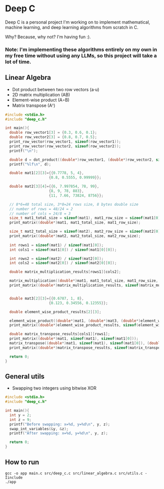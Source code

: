 # Deep C

Deep C is a personal project I'm working on to implement mathematical, machine learning, and deep learning algorithms from scratch in C.

Why? Because, why not? I'm having fun :).

### Note: I'm implementing these algorithms entirely on my own in my free time without using any LLMs, so this project will take a lot of time.

## Linear Algebra
* Dot product between two row vectors (a⋅u)
* 2D matrix multiplication (AB)
* Element-wise product (A∘B)
* Matrix transpose (Aᵀ)
```C
#include <stdio.h>
#include "deep_c.h"

int main(){
  double row_vector1[3] = {0.3, 0.6, 0.1};
  double row_vector2[3] = {0.8, 0.7, 0.5};
  print_row_vector(row_vector1, sizeof(row_vector1));
  print_row_vector(row_vector2, sizeof(row_vector2));
  printf("\n");

  double d = dot_product((double*)row_vector1, (double*)row_vector2, sizeof(row_vector1));
  printf("%lf\n", d);

  double mat1[2][3]={{0.7778, 5, 4},
                    {0.8, 0.5555, 0.99999}};

  double mat2[3][4]={{6, 7.997854, 78, 99},
                    {8, 9, 78, 883},
                    {11, 7.66, 73824, 8756}};

  // 8*6=48 total size, 3*8=24 rows size, 8 bytes double size
  // number of rows = 48/24 = 2
  // number of cols = 24/8 = 3
  size_t mat1_total_size = sizeof(mat1), mat1_row_size = sizeof(mat1[0]); 
  print_matrix((double*)mat1, mat1_total_size, mat1_row_size);

  size_t mat2_total_size = sizeof(mat2), mat2_row_size = sizeof(mat2[0]); 
  print_matrix((double*)mat2, mat2_total_size, mat2_row_size);
  
  int rows1 = sizeof(mat1) / sizeof(mat1[0]);
  int cols1 = sizeof(mat1[0]) / sizeof(mat1[0][0]);

  int rows2 = sizeof(mat2) / sizeof(mat2[0]);
  int cols2 = sizeof(mat2[0]) / sizeof(mat2[0][0]);

  double matrix_multiplication_results[rows1][cols2];

  matrix_multiplication((double*)mat1, mat1_total_size, mat1_row_size, (double*)mat2,  mat2_total_size, mat2_row_size, (double*)matrix_multiplication_results);
  print_matrix((double*)matrix_multiplication_results, sizeof(matrix_multiplication_results), sizeof(matrix_multiplication_results[0]));


  double mat3[2][3]={{0.6787, 1, 8},
                    {0.123, 0.34556, 0.12355}};

  double element_wise_product_results[2][3];

  element_wise_product((double*)mat1, (double*)mat3, (double*)element_wise_product_results, sizeof(mat1), sizeof(mat1[0]));
  print_matrix((double*)element_wise_product_results, sizeof(element_wise_product_results), sizeof(element_wise_product_results[0]));

  double matrix_transpose_results[cols1][rows1];
  print_matrix((double*)mat1, sizeof(mat1), sizeof(mat1[0]));
  matrix_transpose((double*)mat1, sizeof(mat1), sizeof(mat1[0]), (double*)matrix_transpose_results);
  print_matrix((double*)matrix_transpose_results, sizeof(matrix_transpose_results), sizeof(matrix_transpose_results[0]));

  return 0;
}
```

## General utils
* Swapping two integers using bitwise XOR
```C
#include <stdio.h>
#include "deep_c.h"

int main(){
  int y = 2;
  int z = 9;
  printf("Before swapping: x=%d, y=%d\n", y, z);
  swap_int_variables(&y, &z);
  printf("After swapping: x=%d, y=%d\n", y, z);

  return 0;
}
```

## How to run
```
gcc -o app main.c src/deep_c.c src/linear_algebra.c src/utils.c -Iinclude
./app
```
